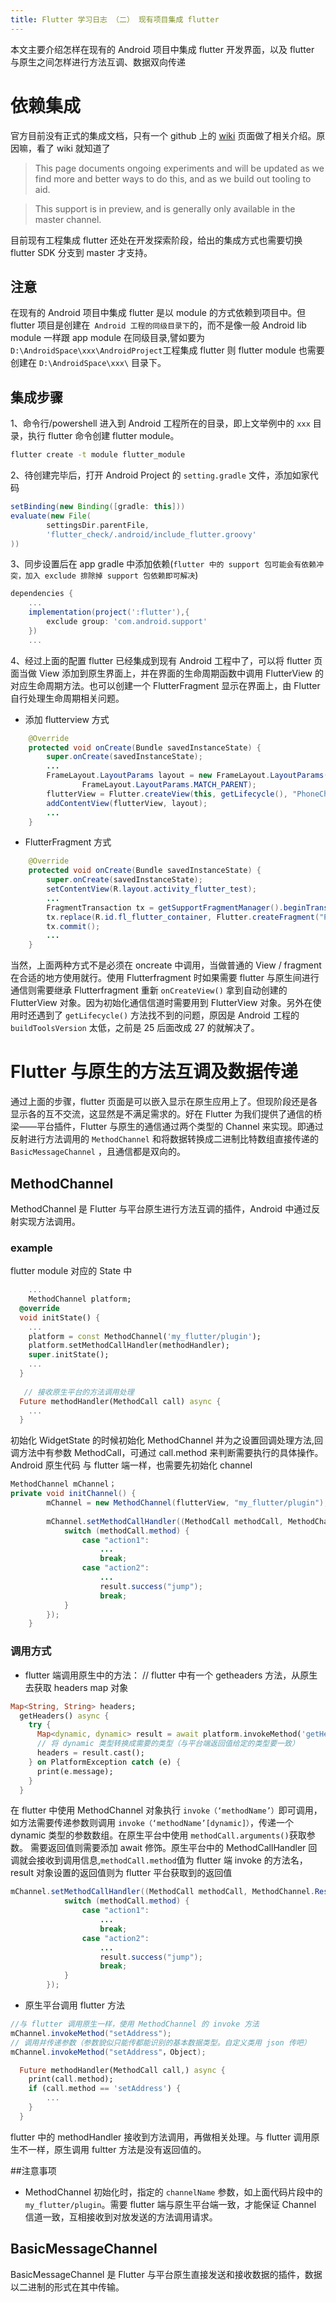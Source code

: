 ```yaml
---
title: Flutter 学习日志 （二） 现有项目集成 flutter
---
```


本文主要介绍怎样在现有的 Android 项目中集成 flutter 开发界面，以及 flutter 与原生之间怎样进行方法互调、数据双向传递
# 依赖集成
官方目前没有正式的集成文档，只有一个 github 上的 [wiki](https://github.com/flutter/flutter/wiki/Add-Flutter-to-existing-apps#experiment-turn-the-flutter-project-into-a-module) 页面做了相关介绍。原因嘛，看了 wiki 就知道了

>This page documents ongoing experiments and will be updated as we find more and better ways to do this, and as we build out tooling to aid.

>This support is in preview, and is generally only available in the master channel.

目前现有工程集成 flutter 还处在开发探索阶段，给出的集成方式也需要切换 flutter SDK 分支到 master 才支持。

## 注意
在现有的 Android 项目中集成 flutter 是以 module 的方式依赖到项目中。但 flutter 项目是创建在` Android 工程的同级目录下`的，而不是像一般 Android lib module 一样跟 app module 在同级目录,譬如要为 `D:\AndroidSpace\xxx\AndroidProject`工程集成 flutter 则 flutter module 也需要创建在 `D:\AndroidSpace\xxx\` 目录下。
## 集成步骤
1、命令行/powershell 进入到 Android 工程所在的目录，即上文举例中的 `xxx` 目录，执行 flutter 命令创建 flutter module。
```cmd
flutter create -t module flutter_module
```
2、待创建完毕后，打开 Android Project 的 `setting.gradle` 文件，添加如家代码
``` groovy
setBinding(new Binding([gradle: this]))                       
evaluate(new File( 
        settingsDir.parentFile,
        'flutter_check/.android/include_flutter.groovy'
))
```
3、同步设置后在 app gradle 中添加依赖(`flutter 中的 support 包可能会有依赖冲突，加入 exclude 排除掉 support 包依赖即可解决`)
``` groovy
dependencies {
    ...
    implementation(project(':flutter'),{
        exclude group: 'com.android.support'
    })
	...
```
4、经过上面的配置 flutter 已经集成到现有 Android 工程中了，可以将 flutter 页面当做 View 添加到原生界面上，并在界面的生命周期函数中调用 FlutterView 的对应生命周期方法。也可以创建一个 FlutterFragment 显示在界面上，由 Flutter 自行处理生命周期相关问题。
- 添加 flutterview 方式
```java
    @Override
    protected void onCreate(Bundle savedInstanceState) {
        super.onCreate(savedInstanceState);
		...
        FrameLayout.LayoutParams layout = new FrameLayout.LayoutParams(FrameLayout.LayoutParams.MATCH_PARENT,
                FrameLayout.LayoutParams.MATCH_PARENT);
        flutterView = Flutter.createView(this, getLifecycle(), "PhoneCheck");
        addContentView(flutterView, layout);
		...
    }
``` 
- FlutterFragment 方式
```java
    @Override
    protected void onCreate(Bundle savedInstanceState) {
        super.onCreate(savedInstanceState);
        setContentView(R.layout.activity_flutter_test);
		...
        FragmentTransaction tx = getSupportFragmentManager().beginTransaction();
        tx.replace(R.id.fl_flutter_container, Flutter.createFragment("PhoneCheck"));
        tx.commit();
		...
    }
```
当然，上面两种方式不是必须在 oncreate 中调用，当做普通的 View / fragment 在合适的地方使用就行。使用 Flutterfragment 时如果需要 flutter 与原生间进行通信则需要继承 Flutterfragment 重新 `onCreateView()` 拿到自动创建的 FlutterView 对象。因为初始化通信信道时需要用到 FlutterView 对象。另外在使用时还遇到了 `getLifecycle()` 方法找不到的问题，原因是 Android 工程的 `buildToolsVersion` 太低，之前是 25 后面改成 27 的就解决了。

# Flutter 与原生的方法互调及数据传递
通过上面的步骤，flutter 页面是可以嵌入显示在原生应用上了。但现阶段还是各显示各的互不交流，这显然是不满足需求的。好在 Flutter 为我们提供了通信的桥梁——平台插件，Flutter 与原生的通信通过两个类型的 Channel 来实现。即通过反射进行方法调用的 `MethodChannel` 和将数据转换成二进制比特数组直接传递的 `BasicMessageChannel` ，且通信都是双向的。
## MethodChannel
MethodChannel 是 Flutter 与平台原生进行方法互调的插件，Android 中通过反射实现方法调用。
### example
flutter module 对应的 State 中
``` dart
	...
	MethodChannel platform;
  @override
  void initState() {
	...
    platform = const MethodChannel('my_flutter/plugin');
    platform.setMethodCallHandler(methodHandler);
    super.initState();
	...
  }
  
   // 接收原生平台的方法调用处理
  Future methodHandler(MethodCall call) async {
	...
  }
```
初始化 WidgetState 的时候初始化 MethodChannel 并为之设置回调处理方法,回调方法中有参数 MethodCall，可通过 call.method 来判断需要执行的具体操作。
Android 原生代码
与 flutter 端一样，也需要先初始化 channel
```java
MethodChannel mChannel；
private void initChannel() {
        mChannel = new MethodChannel(flutterView, "my_flutter/plugin");
        
        mChannel.setMethodCallHandler((MethodCall methodCall, MethodChannel.Result result) -> {
            switch (methodCall.method) {
                case "action1":
                    ...
                    break;
                case "action2":
					...
                    result.success("jump");
                    break;
            }
        });
    }
```
### 调用方式
- flutter 端调用原生中的方法：
//  flutter 中有一个 getheaders 方法，从原生去获取 headers map 对象 
```dart
Map<String, String> headers;
  getHeaders() async {
    try {
      Map<dynamic, dynamic> result = await platform.invokeMethod('getHeaders');
	  // 将 dynamic 类型转换成需要的类型（与平台端返回值给定的类型要一致）
      headers = result.cast();
    } on PlatformException catch (e) {
      print(e.message);
    }
  }
```
在 flutter 中使用 MethodChannel 对象执行 `invoke（‘methodName’）`即可调用，如方法需要传递参数则调用 `invoke（‘methodName’[dynamic]）`，传递一个 dynamic 类型的参数数组。在原生平台中使用 `methodCall.arguments()`获取参数。 需要返回值则需要添加 await 修饰。原生平台中的 MethodCallHandler 回调就会接收到调用信息,`methodCall.method`值为 flutter 端 invoke 的方法名，result 对象设置的返回值则为 flutter 平台获取到的返回值
```java
mChannel.setMethodCallHandler((MethodCall methodCall, MethodChannel.Result result) -> {
            switch (methodCall.method) {
                case "action1":
                    ...
                    break;
                case "action2":
					...
                    result.success("jump");
                    break;
            }
        });
```
- 原生平台调用 flutter 方法
```java
//与 flutter 调用原生一样，使用 MethodChannel 的 invoke 方法
mChannel.invokeMethod("setAddress");
// 调用并传递参数（参数貌似只能传都能识别的基本数据类型。自定义类用 json 传吧）
mChannel.invokeMethod("setAddress"，Object);
```
```dart
  Future methodHandler(MethodCall call,) async {
    print(call.method);
    if (call.method == 'setAddress') {
		...
    }
  }
```
flutter 中的 methodHandler 接收到方法调用，再做相关处理。与 flutter 调用原生不一样，原生调用 fultter 方法是没有返回值的。

##注意事项
- MethodChannel 初始化时，指定的 `channelName` 参数，如上面代码片段中的`my_flutter/plugin`。需要 flutter 端与原生平台端一致，才能保证 Channel 信道一致，互相接收到对放发送的方法调用请求。

## BasicMessageChannel
BasicMessageChannel 是 Flutter 与平台原生直接发送和接收数据的插件，数据以二进制的形式在其中传输。